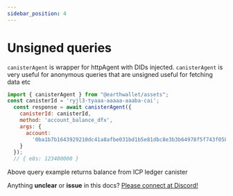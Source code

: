 ```yaml
---
sidebar_position: 4
---
```


# Unsigned queries

`canisterAgent` is wrapper for httpAgent with DIDs injected. `canisterAgent` is very useful for anonymous queries that are unsigned useful for fetching data etc

```js
import { canisterAgent } from "@earthwallet/assets";
const canisterId = 'ryjl3-tyaaa-aaaaa-aaaba-cai';
  const response = await canisterAgent({
    canisterId: canisterId,
    method: 'account_balance_dfx',
    args: {
      account:
        '0ba1b7b1643929210dc41a8afbe031bd1b5e81dbc8e3b3b64978f5f743f058c3',
    }
  });
  // { e8s: 123400000 }
``` 

Above query example returns balance from ICP ledger canister

Anything **unclear** or **issue** in this docs? [Please connect at Discord!](https://discord.gg/B8G75XZ92K)
